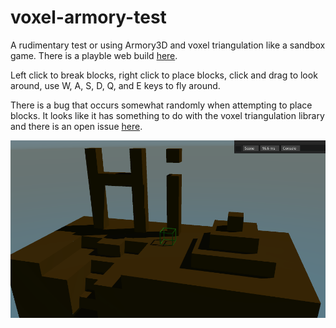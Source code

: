 # voxel-armory-test

A rudimentary test or using Armory3D and voxel triangulation like a sandbox game. There is a playble web build [here](https://zicklag.github.io/voxel-armory-test/).

Left click to break blocks, right click to place blocks, click and drag to look around, use W, A, S, D, Q, and E keys to fly around.

There is a bug that occurs somewhat randomly when attempting to place blocks. It looks like it has something to do with the voxel triangulation library and there is an open issue [here](https://github.com/sh-dave/kex-vox-kha/issues/1).

![Screenshot](/screenshot.png)
